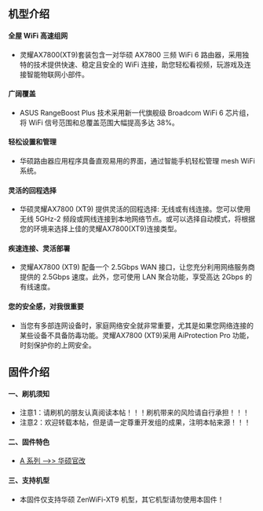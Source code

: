 ## 机型介绍
#### 全屋 WiFi 高速组网
* 灵耀AX7800(XT9)套装包含一对华硕 AX7800 三频 WiFi 6 路由器，采用独特的技术提供快速、稳定且安全的 WiFi 连接，助您轻松看视频，玩游戏及连接智能物联网小部件。

#### 广阔覆盖
* ASUS RangeBoost Plus 技术采用新一代旗舰级 Broadcom WiFi 6 芯片组，将 WiFi 信号范围和总覆盖范围大幅提高多达 38%。
#### 轻松设置和管理
* 华硕路由器应用程序具备直观易用的界面，通过智能手机轻松管理 mesh WiFi 系统。

#### 灵活的回程选择
* 华硕灵耀AX7800 (XT9) 提供灵活的回程选择: 无线或有线连接。您可以使用无线 5GHz-2 频段或网线连接到本地网络节点。或可以选择自动模式，将根据您的环境来选择上佳的灵耀AX7800(XT9)连接类型。

#### 疾速连接、灵活部署
* 灵耀AX7800 (XT9) 配备一个 2.5Gbps WAN 接口，让您充分利用网络服务商提供的 2.5Gbps 速度。此外，您可使用 LAN 聚合功能，享受高达 2Gbps 的有线速度。

#### 您的安全感，对我很重要
* 当您有多部连网设备时，家庭网络安全就非常重要，尤其是如果您网络连接的某些设备不具备防毒功能。灵耀AX7800 (XT9)采用 AiProtection Pro 功能，时刻保护你的上网安全。

## 固件介绍
#### 一、刷机须知
* 注意1：请刷机的朋友认真阅读本帖！！！刷机带来的风险请自行承担！！！
* 注意2：欢迎转载本帖，但是请一定尊重开发组的成果，注明本帖来源！！！

#### 二、固件特色
* [A 系列 ——>> 华硕官改](/zh/guide/asus/firmware-a.md)

#### 三、支持机型
* 本固件仅支持华硕 ZenWiFi-XT9 机型，其它机型请勿使用本固件！
